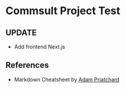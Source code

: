 # Commsult Project Test
## UPDATE
- Add frontend Next.js


## References
- Markdown Cheatsheet by [Adam Priatchard](https://github.com/adam-p/markdown-here/wiki/Markdown-Cheatsheet#links)